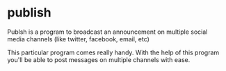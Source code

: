 publish
=======

Publsh is a program to broadcast an announcement on multiple social media channels (like twitter, facebook, email, etc)

This particular program comes really handy.
With the help of this program you'll be able to post messages on multiple channels with ease.
